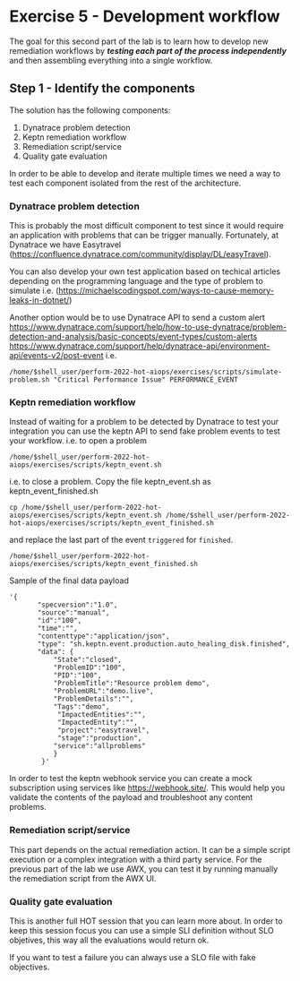 # Exercise 5 - Development workflow
The goal for this second part of the lab is to learn how to develop new remediation workflows by ***testing each part of the process independently*** and then assembling everything into a single workflow.

## Step 1 - Identify the components

The solution has the following components:

1. Dynatrace problem detection
1. Keptn remediation workflow
1. Remediation script/service 
1. Quality gate evaluation

In order to be able to develop and iterate multiple times we need a way to test each component isolated from the rest of the architecture. 

### Dynatrace problem detection 
This is probably the most difficult component to test since it would require an application with problems that can be trigger manually. Fortunately, at Dynatrace we have Easytravel (https://confluence.dynatrace.com/community/display/DL/easyTravel).

You can also develop your own test application based on techical articles depending on the programming language and the type of problem to simulate i.e. (https://michaelscodingspot.com/ways-to-cause-memory-leaks-in-dotnet/)

Another option would be to use Dynatrace API to send a custom alert https://www.dynatrace.com/support/help/how-to-use-dynatrace/problem-detection-and-analysis/basic-concepts/event-types/custom-alerts
https://www.dynatrace.com/support/help/dynatrace-api/environment-api/events-v2/post-event
i.e. 
```(bash)
/home/$shell_user/perform-2022-hot-aiops/exercises/scripts/simulate-problem.sh "Critical Performance Issue" PERFORMANCE_EVENT
```

### Keptn remediation workflow
Instead of waiting for a problem to be detected by Dynatrace to test your integration you can use the keptn API to send fake problem events to test your workflow.
i.e. to open a problem
```(bash)
/home/$shell_user/perform-2022-hot-aiops/exercises/scripts/keptn_event.sh
```
i.e. to close a problem. Copy the file keptn_event.sh as keptn_event_finished.sh
```(bash)
cp /home/$shell_user/perform-2022-hot-aiops/exercises/scripts/keptn_event.sh /home/$shell_user/perform-2022-hot-aiops/exercises/scripts/keptn_event_finished.sh
```
and replace the last part of the event `triggered` for `finished`. 
```(bash)
/home/$shell_user/perform-2022-hot-aiops/exercises/scripts/keptn_event_finished.sh 
```
Sample of the final data payload
```
'{
       "specversion":"1.0",
       "source":"manual",
       "id":"100",
       "time":"",
       "contenttype":"application/json",
       "type": "sh.keptn.event.production.auto_healing_disk.finished",
       "data": {
           "State":"closed",
           "ProblemID":"100",
           "PID":"100",
           "ProblemTitle":"Resource problem demo",
           "ProblemURL":"demo.live",
           "ProblemDetails":"", 
           "Tags":"demo",
            "ImpactedEntities":"",
            "ImpactedEntity":"",
            "project":"easytravel",
            "stage":"production",
           "service":"allproblems"
           }
        }' 
```
In order to test the keptn webhook service you can create a mock subscription using services like https://webhook.site/. This would help you validate the contents of the payload and troubleshoot any content problems.

### Remediation script/service 
This part depends on the actual remediation action. It can be a simple script execution or a complex integration with a third party service. For the previous part of the lab we use AWX, you can test it by running manually the remediation script from the AWX UI.

### Quality gate evaluation
This is another full HOT session that you can learn more about. In order to keep this session focus you can use a simple SLI definition without SLO objetives, this way all the evaluations would return ok.

If you want to test a failure you can always use a SLO file with fake objectives.



